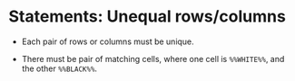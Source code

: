 # Statements: Unequal rows/columns

<!-- %% svg-grid: none -->
<!-- %% hide           -->

* Each pair of rows or columns must be unique.

* There must be pair of matching cells, where one cell is `%%WHITE%%`,
  and the other `%%BLACK%%`.
